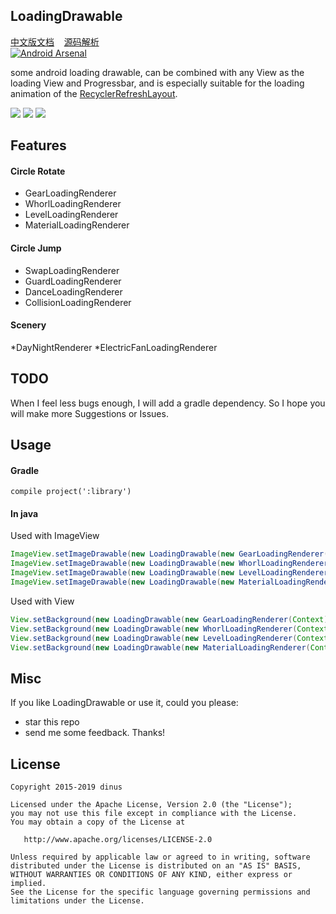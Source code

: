 
## LoadingDrawable
[中文版文档](https://github.com/dinuscxj/LoadingDrawable/blob/master/README-ZH.md)&nbsp;&nbsp;&nbsp;
[源码解析](http://www.jianshu.com/p/1c3c6fc1b7ff)<br/>
[![Android Arsenal](https://img.shields.io/badge/Android%20Arsenal-LoadingDrawable-brightgreen.svg?style=flat)](http://android-arsenal.com/details/1/3450)

 some android loading drawable, can be combined with any View as the loading View and Progressbar,
 and is especially suitable for the loading animation of the [RecyclerRefreshLayout](https://github.com/dinuscxj/RecyclerRefreshLayout).

![](https://raw.githubusercontent.com/dinuscxj/LoadingDrawable/master/Preview/SceneryDrawable.gif?width=300)
![](https://raw.githubusercontent.com/dinuscxj/LoadingDrawable/master/Preview/CircleJumpDrawable.gif?width=300)
![](https://raw.githubusercontent.com/dinuscxj/LoadingDrawable/master/Preview/CircleRotateDrawable.gif?width=300)

## Features
#### Circle Rotate
 * GearLoadingRenderer
 * WhorlLoadingRenderer
 * LevelLoadingRenderer
 * MaterialLoadingRenderer

#### Circle Jump
 * SwapLoadingRenderer
 * GuardLoadingRenderer
 * DanceLoadingRenderer
 * CollisionLoadingRenderer

#### Scenery
 *DayNightRenderer
 *ElectricFanLoadingRenderer

## TODO
 When I feel less bugs enough, I will add a gradle dependency. So I hope you will make more Suggestions or Issues.

## Usage
#### Gradle
 ```
 compile project(':library')
 ```
#### In java

 Used with ImageView
 ```java
 ImageView.setImageDrawable(new LoadingDrawable(new GearLoadingRenderer(Context)));
 ImageView.setImageDrawable(new LoadingDrawable(new WhorlLoadingRenderer(Context)));
 ImageView.setImageDrawable(new LoadingDrawable(new LevelLoadingRenderer(Context)));
 ImageView.setImageDrawable(new LoadingDrawable(new MaterialLoadingRenderer(Context)));
  ```

 Used with View
 ```java
 View.setBackground(new LoadingDrawable(new GearLoadingRenderer(Context)));
 View.setBackground(new LoadingDrawable(new WhorlLoadingRenderer(Context)));
 View.setBackground(new LoadingDrawable(new LevelLoadingRenderer(Context)));
 View.setBackground(new LoadingDrawable(new MaterialLoadingRenderer(Context)));
  ```

## Misc
 If you like LoadingDrawable or use it, could you please:

 * star this repo
 * send me some feedback. Thanks!

## License
    Copyright 2015-2019 dinus

    Licensed under the Apache License, Version 2.0 (the "License");
    you may not use this file except in compliance with the License.
    You may obtain a copy of the License at

       http://www.apache.org/licenses/LICENSE-2.0

    Unless required by applicable law or agreed to in writing, software
    distributed under the License is distributed on an "AS IS" BASIS,
    WITHOUT WARRANTIES OR CONDITIONS OF ANY KIND, either express or implied.
    See the License for the specific language governing permissions and
    limitations under the License.
